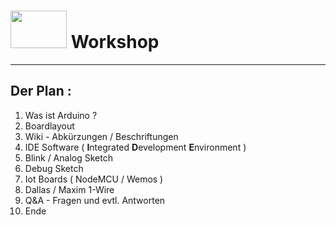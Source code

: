 <!---
@Author: andyprv
@Date: 2018-11-05 11:33:31
@Last Modified by: andyprv
@Last Modified time: 2018-11-07 20:04:43
-->

<!-- TITLE: Arduino Workshop -->
<!-- SUBTITLE: A quick summary of Arduino -->

# <img src="https://raw.github.com/andyprv/workshop/master/Resources/pic/arduino_logo.png" width="90" height="60" /> Workshop


---

## Der Plan :

 1. Was ist Arduino ?
 2. Boardlayout
 3. Wiki - Abkürzungen / Beschriftungen
 4. IDE Software ( **I**ntegrated   **D**evelopment   **E**nvironment )
 5. Blink / Analog Sketch
 6. Debug Sketch
 7. Iot Boards ( NodeMCU / Wemos )
 8. Dallas / Maxim 1-Wire
 9. Q&A - Fragen und evtl. Antworten
10. Ende


